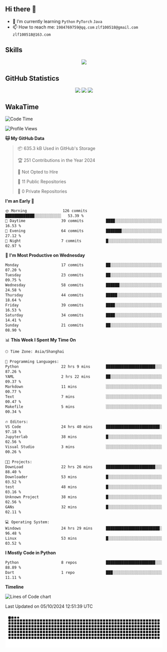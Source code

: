 ## Hi there 👋

- 🌱 I’m currently learning `Python` `PyTorch` `Java`
- 📫 How to reach me: `1984769759@qq.com` `zlf100518@gmail.com` `zlf100518@163.com`

## Skills
<div align="center"> <img src="https://skillicons.dev/icons?i=python,linux,git,github,html,css,js" /> </div>

## GitHub Statistics

<div align="center">
  <img src="https://github-readme-stats.vercel.app/api?username=mrcchenfeng&show_icons=true&theme=tokyonight" />
  <img src="https://github-readme-stats.vercel.app/api/top-langs/?username=mrcchenfeng&show_icons=true&theme=tokyonight" />
  <img src="https://github-readme-activity-graph.vercel.app/graph?username=mrcchenfeng&theme=xcode" />
</div>

## WakaTime

<!--START_SECTION:waka-->
![Code Time](http://img.shields.io/badge/Code%20Time-142%20hrs%2054%20mins-blue)

![Profile Views](http://img.shields.io/badge/Profile%20Views-0-blue)

**🐱 My GitHub Data** 

> 📦 635.3 kB Used in GitHub's Storage 
 > 
> 🏆 251 Contributions in the Year 2024
 > 
> 🚫 Not Opted to Hire
 > 
> 📜 11 Public Repositories 
 > 
> 🔑 0 Private Repositories 
 > 
**I'm an Early 🐤** 

```text
🌞 Morning                126 commits         █████████████░░░░░░░░░░░░   53.39 % 
🌆 Daytime                39 commits          ████░░░░░░░░░░░░░░░░░░░░░   16.53 % 
🌃 Evening                64 commits          ███████░░░░░░░░░░░░░░░░░░   27.12 % 
🌙 Night                  7 commits           █░░░░░░░░░░░░░░░░░░░░░░░░   02.97 % 
```
📅 **I'm Most Productive on Wednesday** 

```text
Monday                   17 commits          ██░░░░░░░░░░░░░░░░░░░░░░░   07.20 % 
Tuesday                  23 commits          ██░░░░░░░░░░░░░░░░░░░░░░░   09.75 % 
Wednesday                58 commits          ██████░░░░░░░░░░░░░░░░░░░   24.58 % 
Thursday                 44 commits          █████░░░░░░░░░░░░░░░░░░░░   18.64 % 
Friday                   39 commits          ████░░░░░░░░░░░░░░░░░░░░░   16.53 % 
Saturday                 34 commits          ████░░░░░░░░░░░░░░░░░░░░░   14.41 % 
Sunday                   21 commits          ██░░░░░░░░░░░░░░░░░░░░░░░   08.90 % 
```


📊 **This Week I Spent My Time On** 

```text
🕑︎ Time Zone: Asia/Shanghai

💬 Programming Languages: 
Python                   22 hrs 9 mins       ██████████████████████░░░   87.26 % 
YAML                     2 hrs 22 mins       ██░░░░░░░░░░░░░░░░░░░░░░░   09.37 % 
Markdown                 11 mins             ░░░░░░░░░░░░░░░░░░░░░░░░░   00.77 % 
Text                     7 mins              ░░░░░░░░░░░░░░░░░░░░░░░░░   00.47 % 
Makefile                 5 mins              ░░░░░░░░░░░░░░░░░░░░░░░░░   00.34 % 

🔥 Editors: 
VS Code                  24 hrs 40 mins      ████████████████████████░   97.18 % 
Jupyterlab               38 mins             █░░░░░░░░░░░░░░░░░░░░░░░░   02.56 % 
Visual Studio            3 mins              ░░░░░░░░░░░░░░░░░░░░░░░░░   00.26 % 

🐱‍💻 Projects: 
DownLoad                 22 hrs 26 mins      ██████████████████████░░░   88.40 % 
Downloader               53 mins             █░░░░░░░░░░░░░░░░░░░░░░░░   03.52 % 
test                     48 mins             █░░░░░░░░░░░░░░░░░░░░░░░░   03.16 % 
Unknown Project          38 mins             █░░░░░░░░░░░░░░░░░░░░░░░░   02.56 % 
GANs                     32 mins             █░░░░░░░░░░░░░░░░░░░░░░░░   02.11 % 

💻 Operating System: 
Windows                  24 hrs 29 mins      ████████████████████████░   96.48 % 
Linux                    53 mins             █░░░░░░░░░░░░░░░░░░░░░░░░   03.52 % 
```

**I Mostly Code in Python** 

```text
Python                   8 repos             ██████████████████████░░░   88.89 % 
Dart                     1 repo              ███░░░░░░░░░░░░░░░░░░░░░░   11.11 % 
```



**Timeline**

![Lines of Code chart](https://raw.githubusercontent.com/mrcchenfeng/mrcchenfeng/main/assets/bar_graph.png)


 Last Updated on 05/10/2024 12:51:39 UTC
<!--END_SECTION:waka-->

<div align="center"><img src="./assets/github-snake-dark.svg" /></div>
